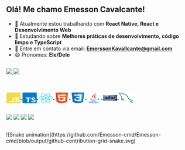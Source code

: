 ## Olá! Me chamo Emesson Cavalcante!

- 🔭 Atualmente estou trabalhando com **React Native, React e Desenvolvimento Web**
- 🌱 Estudando sobre **Melhores práticas de desenvolvimento, código limpo e TypeScript**
- 💬 Entre em contato via email: **EmerssonKavallcante@gmail.com**
- 😄 Pronomes: **Ele/Dele**

##

<div align="left">
  <a href="https://github.com/Emesson-cmd">
  <img height="180em" src="https://github-readme-stats.vercel.app/api?username=Emesson-cmd&show_icons=true&theme=dark&include_all_commits=true&count_private=true"/>
  <img height="180em" src="https://github-readme-stats.vercel.app/api/top-langs/?username=Emesson-cmd&layout=compact&langs_count=7&theme=dark"/>
</div>

##

<div style="display: inline_block"><br>
  <img align="center" alt="Emesson-Js" height="30" width="40" src="https://raw.githubusercontent.com/devicons/devicon/master/icons/javascript/javascript-plain.svg">
  <img align="center" alt="Emesson-Ts" height="30" width="40" src="https://raw.githubusercontent.com/devicons/devicon/master/icons/typescript/typescript-plain.svg">
  <img align="center" alt="Emesson-React" height="30" width="40" src="https://raw.githubusercontent.com/devicons/devicon/master/icons/react/react-original.svg">
  <img align="center" alt="Emesson-HTML" height="30" width="40" src="https://raw.githubusercontent.com/devicons/devicon/master/icons/html5/html5-original.svg">
  <img align="center" alt="Emesson-CSS" height="30" width="40" src="https://raw.githubusercontent.com/devicons/devicon/master/icons/css3/css3-original.svg">
   <img align="center" alt="Emesson-Java" height="30" width="40" src="https://raw.githubusercontent.com/devicons/devicon/master/icons/java/java-original.svg">
   <img align="center" alt="Emesson-Java" height="30" width="40" src="https://raw.githubusercontent.com/devicons/devicon/master/icons/php/php-original.svg">
   <img align="center" alt="Emesson-Java" height="30" width="40" src="https://raw.githubusercontent.com/devicons/devicon/master/icons/mysql/mysql-original.svg">
</div>

##

<div>
  <a href="https://www.linkedin.com/in/emesson-cavalcante-0662971b6" target="_blank"><img src="https://img.shields.io/badge/-LinkedIn-%230077B5?style=for-the-badge&logo=linkedin&logoColor=white" target="_blank"></a>
  <a href = "mailto:emerssonkavallcante@gmail.com"><img src="https://img.shields.io/badge/-Gmail-%23333?style=for-the-badge&logo=gmail&logoColor=white" target="_blank"></a>
  <a href="https://www.youtube.com/channel/UClcxsz1WidkbsNxZ86AiGfw/videos" target="_blank"><img src="https://img.shields.io/badge/YouTube-FF0000?style=for-the-badge&logo=youtube&logoColor=white" target="_blank"></a>
  <a href="https://www.instagram.com/emessoncavalcante/" target="_blank"><img src="https://img.shields.io/badge/-Instagram-%23E4405F?style=for-the-badge&logo=instagram&logoColor=white" target="_blank"></a>
</div>

##

<div> 
  ![Snake animation](https://github.com/Emesson-cmd/Emesson-cmd/blob/output/github-contribution-grid-snake.svg)
</div>
